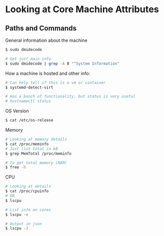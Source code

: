 # Looking at Core Machine Attributes

## Paths and Commands

General information about the machine

```sh
$ sudo dmidecode

# Get just main info
$ sudo dmidecode | grep -A 8 "^System Information"
```

How a machine is hosted and other info:

```sh
# Can help tell if this is a vm or container
$ systemd-detect-virt

# Has a bunch of functionality, but status is very useful
# hostnamectl status
```

OS Version

```sh
$ cat /etc/os-release
```

Memory

```sh
# Looking at memory details
$ cat /proc/meminfo
# Just list total in kB
$ grep MemTotal /proc/meminfo

# To get total memory (RAM)
$ free -h
```

CPU

```sh
# Looking at details
$ cat /proc/cpuinfo
# OR
$ lscpu

# List info on cores
$ lscpu -e

# Output in json
$ lscpu -J
```


